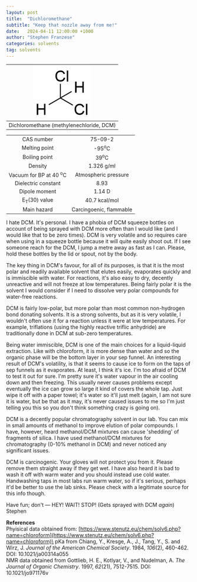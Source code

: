 ```yaml
---
layout: post
title:  "Dichloromethane"
subtitle: "Keep that nozzle away from me!"
date:   2024-04-11 12:00:00 +1000
author: "Stephen Franzese"
categories: solvents
tag: solvents
---
```



|![DCM](/assets/dcm.png)|
|:---:|
|Dichloromethane (methylenechloride, DCM)|

|  |   |
| :----------------: | :-----------------: |
| CAS number       | 	75-09-2      |
| Melting point |    -95<sup>o</sup>C  |
| Boiling point |  39<sup>o</sup>C |
|    Density    |       1.326 g/ml      |
| Vacuum for BP at 40 <sup>o</sup>C |      Atmospheric pressure     |
| Dielectric constant | 8.93 |
| Dipole moment| 1.14 D |
| E<sub>T</sub>(30) value | 40.7 kcal/mol |
| Main hazard  | Carcingoenic, flammable |

I hate DCM. It's personal. I have a phobia of DCM squeeze bottles on account of being sprayed with DCM more often than I would like (and I would like that to be zero times). DCM is very volatile and so requires care when using in a squeeze bottle because it will quite easily shoot out. If I see someone reach for the DCM, I jump a metre away as fast as I can. Please, hold these bottles by the lid or spout, not by the body.

The key thing in DCM's favour, for all of its purposes, is that it is the most polar and readily available solvent that elutes easily, evaporates quickly and is immiscible with water. For reactions, it's also easy to dry, decently unreactive and will not freeze at low temperatures. Being fairly polar it is the solvent I would consider if I need to dissolve very polar compounds for water-free reactions.

DCM is fairly low-polar, but more polar than most common non-hydrogen bond donating solvents. It is a strong solvents, but as it is very volatile, I wouldn't often use it for a reaction unless it were at low temperatures. For example, triflations (using the highly reactive triflic anhydride) are traditionally done in DCM at sub-zero temperatures.

Being water immiscible, DCM is one of the main choices for a liquid-liquid extraction. Like with chloroform, it is more dense than water and so the organic phase will be the bottom layer in your sep funnel. An interesting result of DCM's volatility, is that it seems to cause ice to form on the taps of sep funnels as it evaporates. At least, I think it's ice. I'm too afraid of DCM to test it out for sure. I'm pretty sure it's water vapour in the air cooling down and then freezing. This usually never causes problems except eventually the ice can grow so large it kind of covers the whole tap. Just wipe it off with a paper towel; it's water so it'll just melt (again, I am not sure it is water, but be that as it may, it's never caused issues to me so I'm just telling you this so you don't think something crazy is going on).

DCM is a decently popular chromatography solvent in our lab. You can mix in small amounts of methanol to improve elution of polar compounds. I have, however, heard methanol/DCM mixtures can cause 'shedding' of fragments of silica. I have used methanol/DCM mixtures for chromatography (0-10% methanol in DCM) and never noticed any significant issues.

DCM is carcinogenic. Your gloves will not protect you from it. Please remove them straight away if they get wet. I have also heard it is bad to wash it off with warm water and you should instead use cold water. Handwashing taps in most labs run warm water, so if it's serious, perhaps it'd be better to use the lab sinks. Please check with a legitimate source for this info though.

Have fun; don't — HEY! WAIT! STOP! (Gets sprayed with DCM _again_)\
Stephen

**References**\
Phyisical data obtained from: [https://www.stenutz.eu/chem/solv6.php?name=chloroform](https://www.stenutz.eu/chem/solv6.php?name=chloroform)\
pKa from Chiang, Y., Kresge, A., J., Tang, Y., S. and Wirz, J. *Journal of the American Chemical Society*. 1984, *106*(2), 460-462. DOI: 10.1021/ja00314a055\
NMR data obtained from Gottlieb, H. E., Kotlyar, V., and Nudelman, A. *The Journal of Organic Chemistry*. 1997, *62*(21), 7512-7515. DOI: 10.1021/jo971176v
